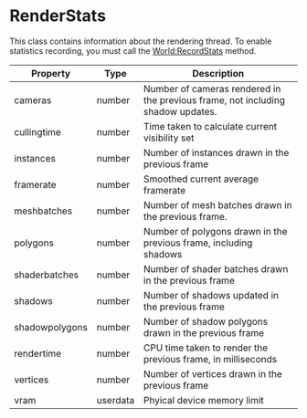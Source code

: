 # RenderStats #
This class contains information about the rendering thread. To enable statistics recording, you must call the [World:RecordStats](World_RecordStats.md) method.

| Property | Type | Description |
| ----- | ----- | ----- |
|		 cameras | number | Number of cameras rendered in the previous frame, not including shadow updates.|
|		 cullingtime | number | Time taken to calculate current visibility set |
|		 instances | number | Number of instances drawn in the previous frame |
|		 framerate | number | Smoothed current average framerate |
| 		 meshbatches | number | Number of mesh batches drawn in the previous frame.|
|		 polygons | number | Number of polygons drawn in the previous frame, including shadows |
|		 shaderbatches | number | Number of shader batches drawn in the previous frame |
|		 shadows | number | Number of shadows updated in the previous frame |
|		 shadowpolygons | number | Number of shadow polygons drawn in the previous frame |
|		 rendertime | number | CPU time taken to render the previous frame, in milliseconds |
|		 vertices | number | Number of vertices drawn in the previous frame |
|		 vram | userdata | Phyical device memory limit |